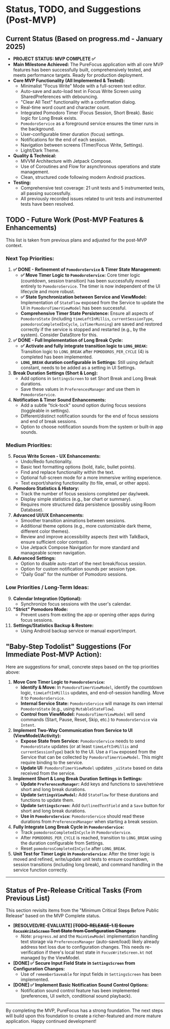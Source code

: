 # Status, TODO, and Suggestions (Post-MVP)

## Current Status (Based on progress.md - January 2025)

*   **PROJECT STATUS: MVP COMPLETE ✅**
*   **Main Milestone Achieved:** The PureFocus application with all core MVP features has been successfully built, comprehensively tested, and meets performance targets. Ready for production deployment.
*   **Core MVP Functionality (All Implemented & Tested):**
    *   Minimalist "Focus Write" Mode with a full-screen text editor.
    *   Auto-save and auto-load text in Focus Write Screen using SharedPreferences with debouncing.
    *   "Clear All Text" functionality with a confirmation dialog.
    *   Real-time word count and character count.
    *   Integrated Pomodoro Timer (Focus Session, Short Break). Basic logic for Long Break exists.
    *   `PomodoroService` as a foreground service ensures the timer runs in the background.
    *   User-configurable timer duration (focus) settings.
    *   Notifications for the end of each session.
    *   Navigation between screens (Timer/Focus Write, Settings).
    *   Light/Dark Theme.
*   **Quality & Technical:**
    *   MVVM Architecture with Jetpack Compose.
    *   Use of Coroutines and Flow for asynchronous operations and state management.
    *   Clean, structured code following modern Android practices.
*   **Testing:**
    *   Comprehensive test coverage: 21 unit tests and 5 instrumented tests, all passing successfully.
    *   All previously recorded issues related to unit tests and instrumented tests have been resolved.

## TODO - Future Work (Post-MVP Features & Enhancements)

This list is taken from previous plans and adjusted for the post-MVP context.

### Next Top Priorities:

1.  **✅ DONE - Refinement of `PomodoroService` & Timer State Management:**
    *   **✅ Move Timer Logic to `PomodoroService`:** Core timer logic (countdown, session transition) has been successfully moved entirely to `PomodoroService`. The timer is now independent of the UI lifecycle and more robust.
    *   **✅ State Synchronization between Service and ViewModel:** Implementation of `StateFlow` exposed from the Service to update the UI in `PomodoroTimerViewModel` has been successful.
    *   **Comprehensive Timer State Persistence:** Ensure all aspects of `PomodoroState` (including `timeLeftInMillis`, `currentSessionType`, `pomodorosCompletedInCycle`, `isTimerRunning`) are saved and restored correctly if the service is stopped and restarted (e.g., by the system). Consider DataStore for this.
2.  **✅ DONE - Full Implementation of Long Break Cycle:**
    *   **✅ Activate and fully integrate transition logic to `LONG_BREAK`:** Transition logic to `LONG_BREAK` after `POMODOROS_PER_CYCLE` (4) is completed has been implemented.
    *   **`LONG_BREAK` duration configurable in Settings:** Still using default constant, needs to be added as a setting in UI Settings.
3.  **Break Duration Settings (Short & Long):**
    *   Add options in `SettingsScreen` to set Short Break and Long Break durations.
    *   Save these values in `PreferencesManager` and use them in `PomodoroService`.
4.  **Notification & Timer Sound Enhancements:**
    *   Add a subtle "tick-tock" sound option during focus sessions (toggleable in settings).
    *   Different/distinct notification sounds for the end of focus sessions and end of break sessions.
    *   Option to choose notification sounds from the system or built-in app sounds.

### Medium Priorities:

5.  **Focus Write Screen - UX Enhancements:**
    *   Undo/Redo functionality.
    *   Basic text formatting options (bold, italic, bullet points).
    *   Find and replace functionality within the text.
    *   Optional full-screen mode for a more immersive writing experience.
    *   Text export/sharing functionality (to file, email, or other apps).
6.  **Pomodoro Statistics & History:**
    *   Track the number of focus sessions completed per day/week.
    *   Display simple statistics (e.g., bar chart or summary).
    *   Requires more structured data persistence (possibly using Room Database).
7.  **Advanced UI/UX Enhancements:**
    *   Smoother transition animations between sessions.
    *   Additional theme options (e.g., more customizable dark theme, different color themes).
    *   Review and improve accessibility aspects (test with TalkBack, ensure sufficient color contrast).
    *   Use Jetpack Compose Navigation for more standard and manageable screen navigation.
8.  **Advanced Settings:**
    *   Option to disable auto-start of the next break/focus session.
    *   Option for custom notification sounds per session type.
    *   "Daily Goal" for the number of Pomodoro sessions.

### Low Priorities / Long-Term Ideas:

9.  **Calendar Integration (Optional):**
    *   Synchronize focus sessions with the user's calendar.
10. **"Strict" Pomodoro Mode:**
    *   Prevent users from exiting the app or opening other apps during focus sessions.
11. **Settings/Statistics Backup & Restore:**
    *   Using Android backup service or manual export/import.

## "Baby-Step Todolist" Suggestions (For Immediate Post-MVP Action):

Here are suggestions for small, concrete steps based on the top priorities above:

1.  **Move Core Timer Logic to `PomodoroService`:**
    *   **Identify & Move:** In `PomodoroTimerViewModel`, identify the countdown logic, `timeLeftInMillis` updates, and end-of-session handling. Move it to `PomodoroService`.
    *   **Internal Service State:** `PomodoroService` will manage its own internal `PomodoroState` (e.g., using `MutableStateFlow`).
    *   **Control from ViewModel:** `PomodoroTimerViewModel` will send commands (Start, Pause, Reset, Skip, etc.) to `PomodoroService` via `Intent`.
2.  **Implement Two-Way Communication from Service to UI (ViewModel/Activity):**
    *   **Expose State from Service:** `PomodoroService` needs to send `PomodoroState` updates (or at least `timeLeftInMillis` and `currentSessionType`) back to the UI. Use a `Flow` exposed from the Service that can be collected by `PomodoroTimerViewModel`. This might require binding to the service.
    *   **Update UI:** `PomodoroTimerViewModel` updates `_uiState` based on data received from the service.
3.  **Implement Short & Long Break Duration Settings in Settings:**
    *   **Update `PreferencesManager`:** Add keys and functions to save/retrieve short and long break durations.
    *   **Update `SettingsViewModel`:** Add `StateFlow` for these durations and functions to update them.
    *   **Update `SettingsScreen`:** Add `OutlinedTextField` and a `Save` button for short and long break durations.
    *   **Use in `PomodoroService`:** `PomodoroService` should read these durations from `PreferencesManager` when starting a break session.
4.  **Fully Integrate Long Break Cycle in `PomodoroService`:**
    *   Track `pomodorosCompletedInCycle` in `PomodoroService`.
    *   After `POMODOROS_PER_CYCLE` is reached, transition to `LONG_BREAK` using the duration configurable from Settings.
    *   Reset `pomodorosCompletedInCycle` after `LONG_BREAK`.
5.  **Unit Test for Timer Logic in `PomodoroService`:** After the timer logic is moved and refined, write/update unit tests to ensure countdown, session transitions (including long break), and command handling in the service function correctly.

---
## Status of Pre-Release Critical Tasks (From Previous List)

This section revisits items from the "Minimum Critical Steps Before Public Release" based on the MVP Complete status.

*   **[RESOLVED/RE-EVALUATE] ~~[TODO-RELEASE-1.1] Secure `FocusWriteScreen` Text State from Configuration Changes:~~**
    *   *Note:* `progress.md` and the `MainViewModel` implementation handling text storage via `PreferencesManager` (auto-save/load) likely already address text loss due to configuration changes. This needs re-verification if there's local text state in `FocusWriteScreen.kt` not managed by the ViewModel.
*   **[DONE] ✅ Secure Input Field State in `SettingsScreen` from Configuration Changes:**
    *   Use of `rememberSaveable` for input fields in `SettingsScreen` has been implemented.
*   **[DONE] ✅ Implement Basic Notification Sound Control Options:**
    *   Notification sound control feature has been implemented (preferences, UI switch, conditional sound playback).

---

By completing the MVP, PureFocus has a strong foundation. The next steps will build upon this foundation to create a richer-featured and more mature application. Happy continued development!